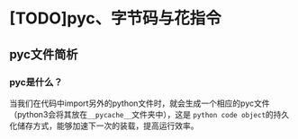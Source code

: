 # [TODO]pyc、字节码与花指令


## pyc文件简析

### pyc是什么？

当我们在代码中import另外的python文件时，就会生成一个相应的pyc文件（python3会将其放在`__pycache__`文件夹中），这是 `python code object`的持久化储存方式，能够加速下一次的装载，提高运行效率。

